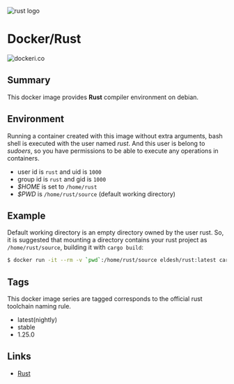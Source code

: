 ![rust logo][logo]

# Docker/Rust

![dockeri.co][dockericon]


## Summary

This docker image provides **Rust** compiler environment on debian.


## Environment

Running a container created with this image without extra arguments,
bash shell is executed with the user named *rust*.
And this user is belong to *sudoers*, so you have permissions to be able to execute any operations in containers.

- user id is `rust` and uid is `1000`
- group id is `rust` and gid is `1000`
- *$HOME* is set to `/home/rust`
- *$PWD* is `/home/rust/source` (default working directory)


## Example

Default working directory is an empty directory owned by the user rust.
So, it is suggested that mounting a directory contains your rust project as `/home/rust/source`, building it with `cargo build`:

```sh
$ docker run -it --rm -v `pwd`:/home/rust/source eldesh/rust:latest cargo build
```


## Tags

This docker image series are tagged corresponds to the official rust toolchain naming rule.

- latest(nightly)
- stable
- 1.25.0

## Links

- [Rust](https://www.rust-lang.org/en-US/ "Rust")

[logo]: https://www.rust-lang.org/logos/rust-logo-blk.svg "a system programming language"
[dockericon]: https://dockeri.co/image/eldesh/rust "dockeri.co"
